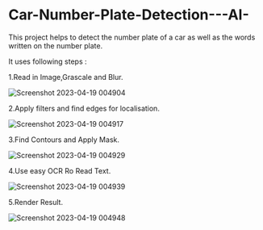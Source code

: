 # Car-Number-Plate-Detection---AI-
This project helps to detect the number plate of a car as well as the words written on the number plate.

It uses following steps :

1.Read in Image,Grascale and Blur.

![Screenshot 2023-04-19 004904](https://user-images.githubusercontent.com/73659977/232882887-22569171-3e01-4c63-95a3-945c2dfc87c8.png)

2.Apply filters and find edges for localisation.

![Screenshot 2023-04-19 004917](https://user-images.githubusercontent.com/73659977/232882943-7a4af4f3-bacb-4856-86d6-117e93e343b7.png)

3.Find Contours and Apply Mask.

![Screenshot 2023-04-19 004929](https://user-images.githubusercontent.com/73659977/232883000-446cdead-4ac0-49b7-923d-453d7b5c63ff.png)

4.Use easy OCR Ro Read Text.

![Screenshot 2023-04-19 004939](https://user-images.githubusercontent.com/73659977/232883019-bd0e7441-dae1-4a78-b021-50f2531df27e.png)

5.Render Result.

![Screenshot 2023-04-19 004948](https://user-images.githubusercontent.com/73659977/232883034-86ee6d46-4e64-4b90-b075-6c37504dfeb6.png)
